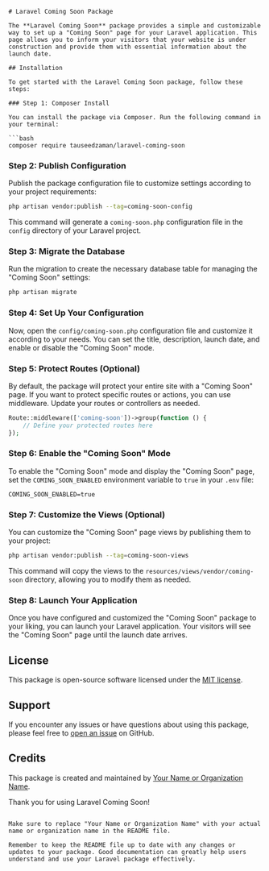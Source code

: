 ```
# Laravel Coming Soon Package

The **Laravel Coming Soon** package provides a simple and customizable way to set up a "Coming Soon" page for your Laravel application. This page allows you to inform your visitors that your website is under construction and provide them with essential information about the launch date.

## Installation

To get started with the Laravel Coming Soon package, follow these steps:

### Step 1: Composer Install

You can install the package via Composer. Run the following command in your terminal:

```bash
composer require tauseedzaman/laravel-coming-soon
```

### Step 2: Publish Configuration

Publish the package configuration file to customize settings according to your project requirements:

```bash
php artisan vendor:publish --tag=coming-soon-config
```

This command will generate a `coming-soon.php` configuration file in the `config` directory of your Laravel project.

### Step 3: Migrate the Database

Run the migration to create the necessary database table for managing the "Coming Soon" settings:

```bash
php artisan migrate
```

### Step 4: Set Up Your Configuration

Now, open the `config/coming-soon.php` configuration file and customize it according to your needs. You can set the title, description, launch date, and enable or disable the "Coming Soon" mode.

### Step 5: Protect Routes (Optional)

By default, the package will protect your entire site with a "Coming Soon" page. If you want to protect specific routes or actions, you can use middleware. Update your routes or controllers as needed.

```php
Route::middleware(['coming-soon'])->group(function () {
    // Define your protected routes here
});
```

### Step 6: Enable the "Coming Soon" Mode

To enable the "Coming Soon" mode and display the "Coming Soon" page, set the `COMING_SOON_ENABLED` environment variable to `true` in your `.env` file:

```
COMING_SOON_ENABLED=true
```

### Step 7: Customize the Views (Optional)

You can customize the "Coming Soon" page views by publishing them to your project:

```bash
php artisan vendor:publish --tag=coming-soon-views
```

This command will copy the views to the `resources/views/vendor/coming-soon` directory, allowing you to modify them as needed.

### Step 8: Launch Your Application

Once you have configured and customized the "Coming Soon" package to your liking, you can launch your Laravel application. Your visitors will see the "Coming Soon" page until the launch date arrives.

## License

This package is open-source software licensed under the [MIT license](LICENSE).

## Support

If you encounter any issues or have questions about using this package, please feel free to [open an issue](https://github.com/tauseedzaman/laravel-coming-soon/issues) on GitHub.

## Credits

This package is created and maintained by [Your Name or Organization Name](https://github.com/your-github-profile).

Thank you for using Laravel Coming Soon!
```

Make sure to replace "Your Name or Organization Name" with your actual name or organization name in the README file.

Remember to keep the README file up to date with any changes or updates to your package. Good documentation can greatly help users understand and use your Laravel package effectively.